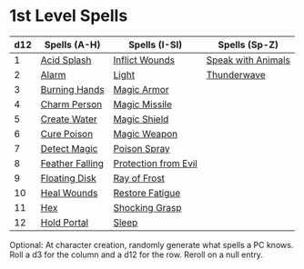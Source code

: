 # 1st Level Spells

| d12 | Spells (A-H)                            | Spells (I-Sl)                                       | Spells (Sp-Z)                                   |
| --- | --------------------------------------- | --------------------------------------------------- | ----------------------------------------------- |
| 1   | [Acid Splash](Acid%20Splash.md)         | [Inflict Wounds](Inflict%20Wounds.md)               | [Speak with Animals](Speak%20with%20Animals.md) |
| 2   | [Alarm](Alarm.md)                       | [Light](Light.md)                                   | [Thunderwave](Thunderwave.md)                   |
| 3   | [Burning Hands](Burning%20Hands.md)     | [Magic Armor](Magic%20Armor.md)                     |                                                 |
| 4   | [Charm Person](Charm%20Person.md)       | [Magic Missile](Magic%20Missile.md)                 |                                                 |
| 5   | [Create Water](Create%20Water.md)       | [Magic Shield](Magic%20Shield.md)                   |                                                 |
| 6   | [Cure Poison](Cure%20Poison.md)         | [Magic Weapon](Magic%20Weapon.md)                   |                                                 |
| 7   | [Detect Magic](Detect%20Magic.md)       | [Poison Spray](Poison%20Spray.md)                   |                                                 |
| 8   | [Feather Falling](Feather%20Falling.md) | [Protection from Evil](Protection%20from%20Evil.md) |                                                 |
| 9   | [Floating Disk](Floating%20Disk.md)     | [Ray of Frost](Ray%20of%20Frost.md)                 |                                                 |
| 10  | [Heal Wounds](Heal%20Wounds.md)         | [Restore Fatigue](Restore%20Fatigue.md)             |                                                 |
| 11  | [Hex](Hex.md)                           | [Shocking Grasp](Shocking%20Grasp.md)               |                                                 |
| 12  | [Hold Portal](Hold%20Portal.md)         | [Sleep](Sleep.md)                                   |                                                 |

Optional: At character creation, randomly generate what spells a PC knows. Roll a d3 for the column and a d12 for the row. Reroll on a null entry.